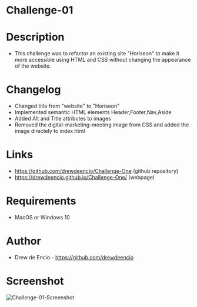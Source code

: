 # Challenge-01

# Description

* This challenge was to refactor an existing site "Horiseon" to make it more accessible using HTML and CSS without changing the appearance of the website.

# Changelog

* Changed title from "website" to "Horiseon"
* Implemented semantic HTML elements Header,Footer,Nav,Aside
* Added Alt and Title attributes to images
* Removed the digital-marketing-meeting image from CSS and added the image directely to index.html
  

# Links

* https://github.com/drewdeencio/Challenge-One (github repository)
* https://drewdeencio.github.io/Challenge-One/ (webpage)

# Requirements
* MacOS or Windows 10

# Author
* Drew de Encio - https://github.com/drewdeencio

# Screenshot

![Challenge-01-Screenshot](https://user-images.githubusercontent.com/108192696/178194214-7386a1c9-190f-4323-a369-9c0ac60fcea3.png)

